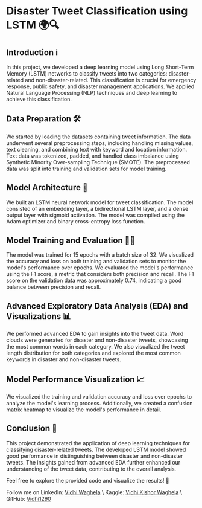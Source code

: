 # Disaster Tweet Classification using LSTM 🌍🔍

## Introduction ℹ️
In this project, we developed a deep learning model using Long Short-Term Memory (LSTM) networks to classify tweets into two categories: disaster-related and non-disaster-related. This classification is crucial for emergency response, public safety, and disaster management applications. We applied Natural Language Processing (NLP) techniques and deep learning to achieve this classification.

## Data Preparation 🛠️
We started by loading the datasets containing tweet information. The data underwent several preprocessing steps, including handling missing values, text cleaning, and combining text with keyword and location information. Text data was tokenized, padded, and handled class imbalance using Synthetic Minority Over-sampling Technique (SMOTE). The preprocessed data was split into training and validation sets for model training.

## Model Architecture 🧠
We built an LSTM neural network model for tweet classification. The model consisted of an embedding layer, a bidirectional LSTM layer, and a dense output layer with sigmoid activation. The model was compiled using the Adam optimizer and binary cross-entropy loss function.

## Model Training and Evaluation 🏋️‍♂️
The model was trained for 15 epochs with a batch size of 32. We visualized the accuracy and loss on both training and validation sets to monitor the model's performance over epochs. We evaluated the model's performance using the F1 score, a metric that considers both precision and recall. The F1 score on the validation data was approximately 0.74, indicating a good balance between precision and recall.

## Advanced Exploratory Data Analysis (EDA) and Visualizations 📊
We performed advanced EDA to gain insights into the tweet data. Word clouds were generated for disaster and non-disaster tweets, showcasing the most common words in each category. We also visualized the tweet length distribution for both categories and explored the most common keywords in disaster and non-disaster tweets.

## Model Performance Visualization 📈
We visualized the training and validation accuracy and loss over epochs to analyze the model's learning process. Additionally, we created a confusion matrix heatmap to visualize the model's performance in detail.

## Conclusion 🎉
This project demonstrated the application of deep learning techniques for classifying disaster-related tweets. The developed LSTM model showed good performance in distinguishing between disaster and non-disaster tweets. The insights gained from advanced EDA further enhanced our understanding of the tweet data, contributing to the overall analysis.

Feel free to explore the provided code and visualize the results! 🚀

Follow me on LinkedIn: [Vidhi Waghela](https://www.linkedin.com/in/vidhi-waghela-434663198/) \\
Kaggle: [Vidhi Kishor Waghela](https://www.kaggle.com/vidhikishorwaghela) \\
GitHub: [Vidhi1290](https://github.com/Vidhi1290)
